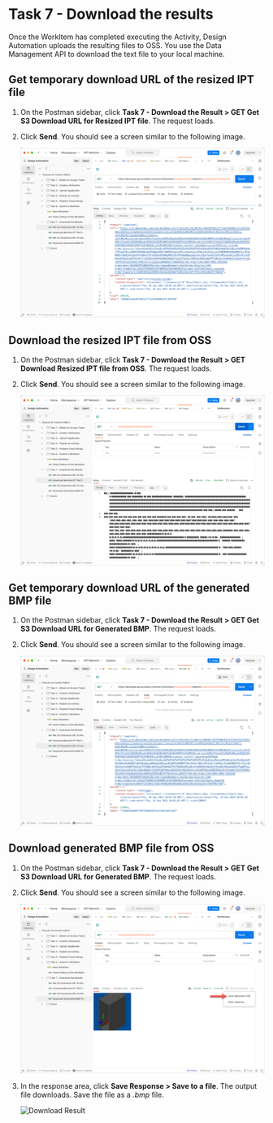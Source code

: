 # Task 7 - Download the results

Once the WorkItem has completed executing the Activity, Design Automation uploads the resulting files to OSS. You use the Data Management API to download the text file to your local machine.


## Get temporary download URL of the resized IPT file

1. On the Postman sidebar, click **Task 7 - Download the Result > GET Get S3 Download URL for Resized IPT file**. The request loads.

2. Click **Send**. You should see a screen similar to the following image.

    ![Download Result](../images/task7-download_step_1.png "Download Result")

## Download the resized IPT file from OSS

1. On the Postman sidebar, click **Task 7 - Download the Result > GET Download Resized IPT file from OSS**. The request loads.

2. Click **Send**. You should see a screen similar to the following image.

    ![Download Result](../images/task7-download_step_2.png "Download Result")


## Get temporary download URL of the generated BMP file

1. On the Postman sidebar, click **Task 7 - Download the Result > GET Get S3 Download URL for Generated BMP**. The request loads.

2. Click **Send**. You should see a screen similar to the following image.

    ![Download Result](../images/task7-download_step_3.png "Download Result")

## Download generated BMP file from OSS

1. On the Postman sidebar, click **Task 7 - Download the Result > GET Get S3 Download URL for Generated BMP**. The request loads.

2. Click **Send**. You should see a screen similar to the following image.

    ![Download Result](../images/task7-download_step_4.png "Download Result")

3. In the response area, click **Save Response > Save to a file**. The output file downloads. Save the file as a *.bmp* file.

    ![Download Result](../images/task7-download_step_5.png "Download Result")
